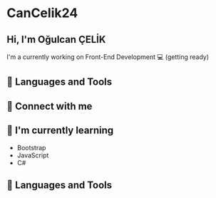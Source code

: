 # CanCelik24

## Hi, I'm Oğulcan ÇELİK

I'm a currently working on Front-End Development 💻  (getting ready)

## 💼 Languages and Tools

## 🤝 Connect with me

## 🌱 I'm currently learning

- Bootstrap
- JavaScript
- C# 

## 💼 Languages and Tools
